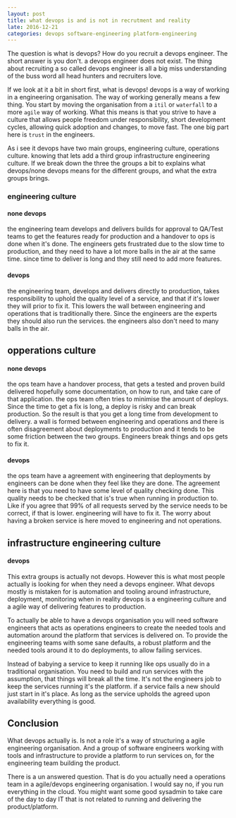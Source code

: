 ```yaml
---
layout: post
title: what devops is and is not in recrutment and reality
late: 2016-12-21
categories: devops software-engineering platform-engineering
---
```


The question is what is devops? How do you recruit a devops engineer. The short answer is you don't. a devops engineer does not exist. The thing about recruiting a so called devops engineer is all a big miss understanding of the buss word all head hunters and recruiters love.

If we look at it a bit in short first, what is devops! devops is a way of working in a engineering organisation. The way of working generally means a few thing. You start by moving the organisation from a `itil` or `waterfall` to a more `agile` way of working. What this means is that you strive to have a culture that allows people freedom under responsibility, short development cycles, allowing quick adoption and changes, to move fast. The one big part here is `trust` in the engineers.

As i see it devops have two main groups, engineering culture, operations culture. knowing that lets add a third group infrastructure engineering culture. If we break down the three the groups a bit to explains what devops/none devops means for the different groups, and what the extra groups brings. 


### engineering culture

#### none devops
the engineering team develops and delivers builds for approval to QA/Test teams to get the features ready for production and a handover to ops is done when it's done. The engineers gets frustrated due to the slow time to production, and they need to have a lot more balls in the air at the same time. since time to deliver is long and they still need to add more features.

#### devops
the engineering team, develops and delivers directly to production, takes responsibility to uphold the quality level of a service, and that if it's lower they will prior to fix it. This lowers the wall between engineering and operations that is traditionally there. Since the engineers are the experts they should also run the services. the engineers also don't need to many balls in the air.


## opperations culture

#### none devops 
the ops team have a handover process, that gets a tested and proven build delivered hopefully some documentation, on how to run, and take care of that application. the ops team often tries to minimise the amount of deploys. Since the time to get a fix is long, a deploy is risky and can break production. So the result is that you get a long time from development to delivery. a wall is formed between engineering and operations and there is often disagreement about deployments to production and it tends to be some friction between the two groups. Engineers break things and ops gets to fix it.

#### devops
the ops team have a agreement with engineering that deployments by engineers can be done when they feel like they are done. The agreement here is that you need to have some level of quality checking done. This quality needs to be checked that is's true when running in production to. Like if you agree that 99% of all requests served by the service needs to be correct, if that is lower. engineering will have to fix it. The worry about having a broken service is here moved to engineering and not operations.


## infrastructure engineering culture

#### devops
This extra groups is actually not devops. However this is what most people actually is looking for when they need a devops engineer. What devops mostly is mistaken for is automation and tooling around infrastructure, deployment, monitoring when in reality devops is a engineering culture and a agile way of delivering features to production.

To actually be able to have a devops organisation you will need software engineers that acts as operations engineers to create the needed tools and automation around the platform that services is delivered on. To provide the engineering teams with some sane defaults, a robust platform and the needed tools around it to do deployments, to allow failing services.

Instead of babying a service to keep it running like ops usually do in a traditional organisation. You need to build and run services with the assumption, that things will break all the time. It's not the engineers job to keep the services running it's the platform. if a service fails a new should just start in it's place. As long as the service upholds the agreed upon availability everything is good.


## Conclusion
What devops actually is. Is not a role it's a way of structuring a agile engineering organisation. And a group of software engineers working with tools and infrastructure to provide a platform to run services on, for the engineering team building the product. 

There is a un answered question. That is do you actually need a operations team in a agile/devops engineering organisation. I would say no, if you run everything in the cloud. You might want some good sysadmin to take care of the day to day IT that is not related to running and delivering the product/platform.
